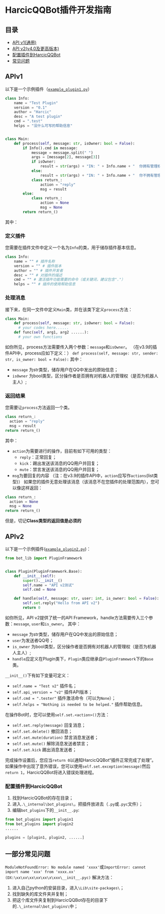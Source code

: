 # HarcicQQBot插件开发指南


## 目录
- [API v1(通用)](#apiv1)
- [API v2(v4.0及更高版本)](#apiv2)
- [配置插件到HarcicQQBot](#配置插件到harcicqqbot)
- [常见问题](#一部分常见问题)

## APIv1
以下是一个示例插件（[`example_plugin1.py`](https://github.com/HarcicYang/HarcicQQBot/blob/main/example_plugin1.py)）
~~~python
class Info:
    name = "Test Plugin"
    version = "0.1"
    author = "Harcic"
    desc = "A test plugin"
    cmd = ".test"
    helps = "没什么可写的帮助信息"


class Main:
    def process(self, message: str, isOwner: bool = False):
        if Info().cmd in message:
            message = message.split(" ")
            args = [message[2], message[3]]
            if isOwner:
                result = str(args) + "IN: " + Info.name + "  你拥有管理权"
            else:
                result = str(args) + "IN: " + Info.name + "  你不拥有管理权"
            class return_:
                action = "reply"
                msg = result
        else:
            class return_:
                action = None
                msg = None
        return return_()

~~~

其中：
### 定义插件
您需要在插件文件中定义一个名为`Info`的类，用于储存插件基本信息。
~~~python
class Info:
    name = "" # 插件名称
    version = "" # 插件版本
    author = "" # 插件开发者
    desc = "" # 对插件的描述
    cmd = "" # 激活插件功能需要的命令（或关键词，建议包含"."）
    helps = "" # 插件的使用帮助信息
~~~
### 处理消息

接下来，在同一文件中定义`Main`类，并在该类下定义`process`方法：
~~~python
class Main:
    def process(self, message: str, isOwner: bool = False):
      # your codes here......
    def func(self, arg1, arg2 ......):
      # your own functions
~~~
如你所见，process方法需要传入两个参数：`message`和`isOwner`。
（在v3.9的插件API中，process应如下定义：）
`def process(self, message: str, sender: str, is_owner: bool = False):`
其中：
  - `message` 为str类型，储存用户在QQ中发出的原始信息；
  - `isOwner` 为bool类型，区分操作者是否拥有对机器人的管理权（是否为机器人主人）;
### 返回结果
您需要让`process`方法返回一个类。
~~~python
class return_:
  action = "reply"
  msg = result
return return_()
~~~
其中：
  - `action`为需要进行的操作，目前有如下可用的类型：
    - `reply`：正常回复；
    - `kick`：踢出发送该消息的QQ用户并回复；
    - `mute`：禁言发送该消息的QQ用户并回复；
  - `msg`为要回复的内容
（注：在v3.9的插件API中，`action`应写作`actions`(list类型)）
如果您的插件无意处理该消息（该消息不在您插件的处理范围内），您可以像这样返回：
~~~python
class return_:
  action = None
  msg = None
return return_()
~~~
但是，切记**Class类型的返回值是必须的**


## APIv2
以下是一个示例插件([`example_plugin2.py`](https://github.com/HarcicYang/HarcicQQBot/blob/main/example_plugin2.py))：
~~~python
from bot_lib import PluginFramework


class Plugin(PluginFramework.Base):
    def __init__(self):
        super().__init__()
        self.name = "API v2测试"
        self.cmd = None

    def handle(self, message: str, user: int, is_owner: bool = False):
        self.set.reply("Hello from API v2")
        return 0
~~~

如你所见，API v2提供了统一的API Framework，handle方法需要传入三个参数：`message`, `user`和`is_owner`。
其中：
  - `message` 为str类型，储存用户在QQ中发出的原始信息；
  - `user`为发送者QQ号；
  - `is_owner` 为bool类型，区分操作者是否拥有对机器人的管理权（是否为机器人主人）;
  - `handle`应定义在Plugin类下，`Plugin`类应继承自`PluginFramework`下的`Base`类。

`__init__()`下有如下变量可定义：
 - `self.name = "Test v2"` 插件名；
 - `self.api_version = "v2"` 插件API版本；
 - `self.cmd = ".tester"` 插件激活命令（可以为`None`）；
 - `self.helps = "Nothing is needed to be helped."` 插件帮助信息。

在操作Bot时，您可以使用`self.set.<action>()`方法：
 - `self.set.reply(message)` 回复消息；
 - `self.set.delete()` 撤回消息；
 - `self.set.mute(duration)` 禁言消息发送者；
 - `self.set.mute()` 解除消息发送者禁言；
 - `self.set.kick` 踢出消息发送者；

完成操作设置后，您应当`return 0`以通知HarcicQQBot“插件正常完成了处理”。如果操作中出现了意外错误，您可以使用`self.set.exception(message)`然后`return 1`，HarcicQQBot将进入错误处理进程。

### 配置插件到HarcicQQBot
1. 找到HarcicQQBot的存在目录；
2. 进入`.\_internal\bot_plugins\`，把插件放进去（`.py`或`.pyc`文件）；
3. 编辑`bot_plugins`下的`__init__.py`:
  ~~~python
  from bot_plugins import plugin1
  from bot_plugins import plugin2
  ......

  plugins = [plugin1, plugin2, ......]
  ~~~

## 一部分常见问题
 `ModuleNotFoundError: No module named 'xxxx'`或`ImportError: cannot import name 'xxx' from 'xxxx.xx' (DX:\xx\xx\xx\xx\xx\x\xxx\__init__.pyc)`
 解决方法：
  1. 进入自己python的安装目录，进入`\Lib\site-packages\`；
  2. 找到缺失的库文件夹并复制；
  3. 把这个库文件夹复制到HarcicQQBot存在的目录下的`.\_internal\bot_plugins\`中；
